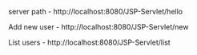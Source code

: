 server path - http://localhost:8080/JSP-Servlet/hello

Add new user - http://localhost:8080/JSP-Servlet/new

List users - http://localhost:8080/JSP-Servlet/list
